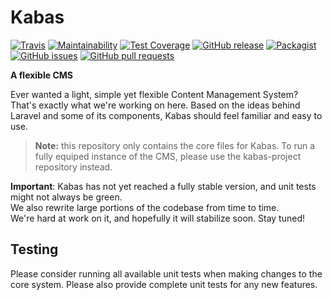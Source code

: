 # Kabas

[![Travis](https://travis-ci.org/whiteCube/kabas-core.svg?branch=master)](https://travis-ci.org/whiteCube/kabas-core)
[![Maintainability](https://api.codeclimate.com/v1/badges/81fb879e36167269fe10/maintainability)](https://codeclimate.com/github/whiteCube/kabas-core/maintainability)
[![Test Coverage](https://api.codeclimate.com/v1/badges/81fb879e36167269fe10/test_coverage)](https://codeclimate.com/github/whiteCube/kabas-core/test_coverage)
[![GitHub release](https://img.shields.io/github/tag/whiteCube/kabas-core.svg)](https://github.com/whiteCube/kabas-core/releases)
[![Packagist](https://img.shields.io/packagist/dt/kabas/core.svg)](https://packagist.org/packages/kabas/core)
[![GitHub issues](https://img.shields.io/github/issues/whiteCube/kabas-core.svg)](https://github.com/whiteCube/kabas-core/issues)
[![GitHub pull requests](https://img.shields.io/github/issues-pr/whiteCube/kabas-core.svg)](https://github.com/whiteCube/kabas-core/pulls)


**A flexible CMS**

Ever wanted a light, simple yet flexible Content Management System? That's exactly what we're working on here. Based on the ideas behind Laravel and some of its components, Kabas should feel familiar and easy to use.

> **Note:** this repository only contains the core files for Kabas. To run a fully equiped instance of the CMS, please use the kabas-project repository instead.

**Important**: Kabas has not yet reached a fully stable version, and unit tests might not always be green.  
We also rewrite large portions of the codebase from time to time.  
We're hard at work on it, and hopefully it will stabilize soon. Stay tuned!


## Testing

Please consider running all available unit tests when making changes to the core system.
Please also provide complete unit tests for any new features.
